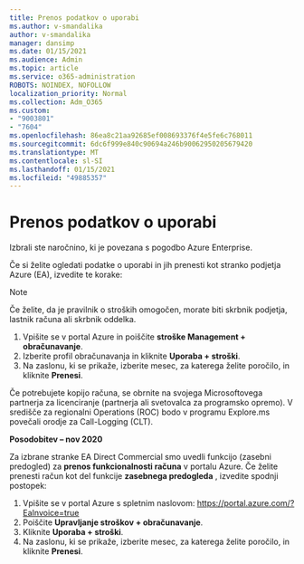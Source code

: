 ```yaml
---
title: Prenos podatkov o uporabi
ms.author: v-smandalika
author: v-smandalika
manager: dansimp
ms.date: 01/15/2021
ms.audience: Admin
ms.topic: article
ms.service: o365-administration
ROBOTS: NOINDEX, NOFOLLOW
localization_priority: Normal
ms.collection: Adm_O365
ms.custom:
- "9003801"
- "7604"
ms.openlocfilehash: 86ea8c21aa92685ef008693376f4e5fe6c768011
ms.sourcegitcommit: 6dc6f999e840c90694a246b90062950205679420
ms.translationtype: MT
ms.contentlocale: sl-SI
ms.lasthandoff: 01/15/2021
ms.locfileid: "49885357"
---
```

# <a name="download-usage-data"></a>Prenos podatkov o uporabi

Izbrali ste naročnino, ki je povezana s pogodbo Azure Enterprise.

Če si želite ogledati podatke o uporabi in jih prenesti kot stranko podjetja Azure (EA), izvedite te korake:

> [!NOTE]
> Če želite, da je pravilnik o stroških omogočen, morate biti skrbnik podjetja, lastnik računa ali skrbnik oddelka. 

1. Vpišite se v portal Azure in poiščite **stroške Management + obračunavanje**.
2. Izberite profil obračunavanja in kliknite **Uporaba + stroški**.
3. Na zaslonu, ki se prikaže, izberite mesec, za katerega želite poročilo, in kliknite **Prenesi**.

Če potrebujete kopijo računa, se obrnite na svojega Microsoftovega partnerja za licenciranje (partnerja ali svetovalca za programsko opremo). V središče za regionalni Operations (ROC) bodo v programu Explore.ms povečali orodje za Call-Logging (CLT).

**Posodobitev – nov 2020**

Za izbrane stranke EA Direct Commercial smo uvedli funkcijo (zasebni predogled) za **prenos funkcionalnosti računa** v portalu Azure. Če želite prenesti račun kot del funkcije **zasebnega predogleda** , izvedite spodnji postopek:

1. Vpišite se v portal Azure s spletnim naslovom: https://portal.azure.com/?EaInvoice=true 
2. Poiščite **Upravljanje stroškov + obračunavanje**. 
3. Kliknite **Uporaba + stroški**. 
4. Na zaslonu, ki se prikaže, izberite mesec, za katerega želite poročilo, in kliknite **Prenesi**.
